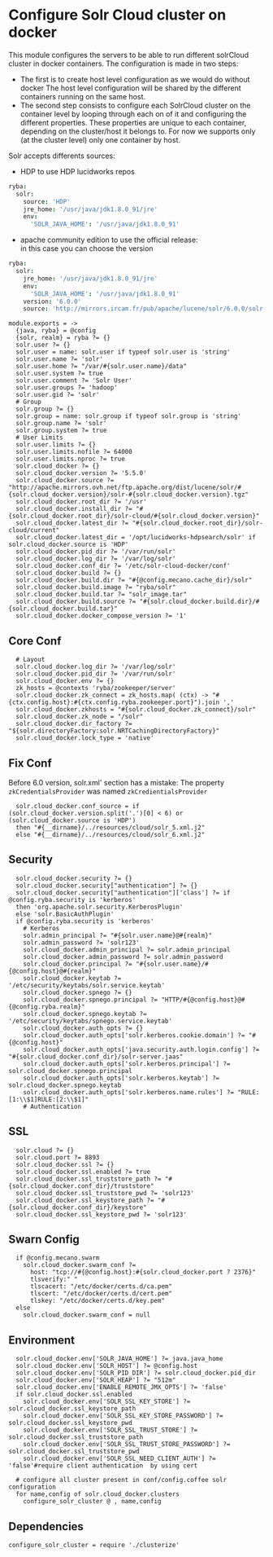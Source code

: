 
# Configure Solr Cloud cluster on docker

This module configures the servers to be able to run different solrCloud cluster in 
docker containers. The configuration is made in two steps:
- The first is to create host level configuration as we would do without docker
The host level configuration will be shared by the different containers running 
on the same host.
- The second step consists to configure each SolrCloud cluster  on the container level
by looping through each on of it and configuring the different properties.
These properties are unique to each container, depending on the cluster/host it 
belongs to.
For now we supports only (at the cluster level) only one container by host.


Solr accepts differents sources:
 - HDP to use HDP lucidworks repos

```cson
ryba:
  solr: 
    source: 'HDP'
    jre_home: '/usr/java/jdk1.8.0_91/jre'
    env:
      'SOLR_JAVA_HOME': '/usr/java/jdk1.8.0_91'
```
 - apache community edition to use the official release:   
 in this case you can choose the version

```cson
ryba:
  solr: 
    jre_home: '/usr/java/jdk1.8.0_91/jre'
    env:
      'SOLR_JAVA_HOME': '/usr/java/jdk1.8.0_91'
    version: '6.0.0'
    source: 'http://mirrors.ircam.fr/pub/apache/lucene/solr/6.0.0/solr-6.0.0.tgz'
```

    module.exports = ->
      {java, ryba} = @config
      {solr, realm} = ryba ?= {}
      solr.user ?= {}
      solr.user = name: solr.user if typeof solr.user is 'string'
      solr.user.name ?= 'solr'
      solr.user.home ?= "/var/#{solr.user.name}/data"
      solr.user.system ?= true
      solr.user.comment ?= 'Solr User'
      solr.user.groups ?= 'hadoop'
      solr.user.gid ?= 'solr'
      # Group
      solr.group ?= {}
      solr.group = name: solr.group if typeof solr.group is 'string'
      solr.group.name ?= 'solr'
      solr.group.system ?= true
      # User Limits
      solr.user.limits ?= {}
      solr.user.limits.nofile ?= 64000
      solr.user.limits.nproc ?= true
      solr.cloud_docker ?= {}
      solr.cloud_docker.version ?= '5.5.0'
      solr.cloud_docker.source ?= "http://apache.mirrors.ovh.net/ftp.apache.org/dist/lucene/solr/#{solr.cloud_docker.version}/solr-#{solr.cloud_docker.version}.tgz"
      solr.cloud_docker.root_dir ?= '/usr'
      solr.cloud_docker.install_dir ?= "#{solr.cloud_docker.root_dir}/solr-cloud/#{solr.cloud_docker.version}"
      solr.cloud_docker.latest_dir ?= "#{solr.cloud_docker.root_dir}/solr-cloud/current"
      solr.cloud_docker.latest_dir = '/opt/lucidworks-hdpsearch/solr' if solr.cloud_docker.source is 'HDP'
      solr.cloud_docker.pid_dir ?= '/var/run/solr'
      solr.cloud_docker.log_dir ?= '/var/log/solr'
      solr.cloud_docker.conf_dir ?= '/etc/solr-cloud-docker/conf'
      solr.cloud_docker.build ?= {}
      solr.cloud_docker.build.dir ?= "#{@config.mecano.cache_dir}/solr"
      solr.cloud_docker.build.image ?= "ryba/solr"
      solr.cloud_docker.build.tar ?= "solr_image.tar"
      solr.cloud_docker.build.source ?= "#{solr.cloud_docker.build.dir}/#{solr.cloud_docker.build.tar}"
      solr.cloud_docker.docker_compose_version ?= '1'

## Core Conf

      # Layout
      solr.cloud_docker.log_dir ?= '/var/log/solr'
      solr.cloud_docker.pid_dir ?= '/var/run/solr'
      solr.cloud_docker.env ?= {}
      zk_hosts = @contexts 'ryba/zookeeper/server'
      solr.cloud_docker.zk_connect = zk_hosts.map( (ctx) -> "#{ctx.config.host}:#{ctx.config.ryba.zookeeper.port}").join ','
      solr.cloud_docker.zkhosts = "#{solr.cloud_docker.zk_connect}/solr"
      solr.cloud_docker.zk_node = "/solr"
      solr.cloud_docker.dir_factory ?= "${solr.directoryFactory:solr.NRTCachingDirectoryFactory}"
      solr.cloud_docker.lock_type = 'native'

## Fix Conf
Before 6.0 version, solr.xml'<solrCloud> section has a mistake:
The property `zkCredentialsProvider` was named `zkCredientialsProvider`

      solr.cloud_docker.conf_source = if (solr.cloud_docker.version.split('.')[0] < 6) or (solr.cloud_docker.source is 'HDP')
      then "#{__dirname}/../resources/cloud/solr_5.xml.j2"
      else "#{__dirname}/../resources/cloud/solr_6.xml.j2"

## Security

      solr.cloud_docker.security ?= {}
      solr.cloud_docker.security["authentication"] ?= {}
      solr.cloud_docker.security["authentication"]['class'] ?= if  @config.ryba.security is 'kerberos'
      then 'org.apache.solr.security.KerberosPlugin'
      else 'solr.BasicAuthPlugin'
      if @config.ryba.security is 'kerberos'
        # Kerberos
        solr.admin_principal ?= "#{solr.user.name}@#{realm}"
        solr.admin_password ?= 'solr123'
        solr.cloud_docker.admin_principal ?= solr.admin_principal
        solr.cloud_docker.admin_password ?= solr.admin_password
        solr.cloud_docker.principal ?= "#{solr.user.name}/#{@config.host}@#{realm}"
        solr.cloud_docker.keytab ?= '/etc/security/keytabs/solr.service.keytab'
        solr.cloud_docker.spnego ?= {}
        solr.cloud_docker.spnego.principal ?= "HTTP/#{@config.host}@#{@config.ryba.realm}"
        solr.cloud_docker.spnego.keytab ?= '/etc/security/keytabs/spnego.service.keytab'
        solr.cloud_docker.auth_opts ?= {}
        solr.cloud_docker.auth_opts['solr.kerberos.cookie.domain'] ?= "#{@config.host}"
        solr.cloud_docker.auth_opts['java.security.auth.login.config'] ?= "#{solr.cloud_docker.conf_dir}/solr-server.jaas"
        solr.cloud_docker.auth_opts['solr.kerberos.principal'] ?= solr.cloud_docker.spnego.principal
        solr.cloud_docker.auth_opts['solr.kerberos.keytab'] ?= solr.cloud_docker.spnego.keytab
        solr.cloud_docker.auth_opts['solr.kerberos.name.rules'] ?= "RULE:[1:\\$1]RULE:[2:\\$1]"
        # Authentication

## SSL

      solr.cloud ?= {}
      solr.cloud.port ?= 8893
      solr.cloud_docker.ssl ?= {}
      solr.cloud_docker.ssl.enabled ?= true
      solr.cloud_docker.ssl_truststore_path ?= "#{solr.cloud_docker.conf_dir}/truststore"
      solr.cloud_docker.ssl_truststore_pwd ?= 'solr123'
      solr.cloud_docker.ssl_keystore_path ?= "#{solr.cloud_docker.conf_dir}/keystore"
      solr.cloud_docker.ssl_keystore_pwd ?= 'solr123'

## Swarn Config

      if @config.mecano.swarm
        solr.cloud_docker.swarm_conf ?=
          host: "tcp://#{@config.host}:#{solr.cloud_docker.port ? 2376}"
          tlsverify:" "
          tlscacert: "/etc/docker/certs.d/ca.pem"
          tlscert: "/etc/docker/certs.d/cert.pem"
          tlskey: "/etc/docker/certs.d/key.pem"
      else
        solr.cloud_docker.swarm_conf = null

## Environment

      solr.cloud_docker.env['SOLR_JAVA_HOME'] ?= java.java_home
      solr.cloud_docker.env['SOLR_HOST'] ?= @config.host
      solr.cloud_docker.env['SOLR_PID_DIR'] ?= solr.cloud_docker.pid_dir
      solr.cloud_docker.env['SOLR_HEAP'] ?= "512m"
      solr.cloud_docker.env['ENABLE_REMOTE_JMX_OPTS'] ?= 'false'
      if solr.cloud_docker.ssl.enabled
        solr.cloud_docker.env['SOLR_SSL_KEY_STORE'] ?= solr.cloud_docker.ssl_keystore_path
        solr.cloud_docker.env['SOLR_SSL_KEY_STORE_PASSWORD'] ?= solr.cloud_docker.ssl_keystore_pwd
        solr.cloud_docker.env['SOLR_SSL_TRUST_STORE'] ?= solr.cloud_docker.ssl_truststore_path
        solr.cloud_docker.env['SOLR_SSL_TRUST_STORE_PASSWORD'] ?= solr.cloud_docker.ssl_truststore_pwd
        solr.cloud_docker.env['SOLR_SSL_NEED_CLIENT_AUTH'] ?= 'false'#require client authentication  by using cert

      # configure all cluster present in conf/config.coffee solr configuration
      for name,config of solr.cloud_docker.clusters
        configure_solr_cluster @ , name,config

## Dependencies

    configure_solr_cluster = require './clusterize'
